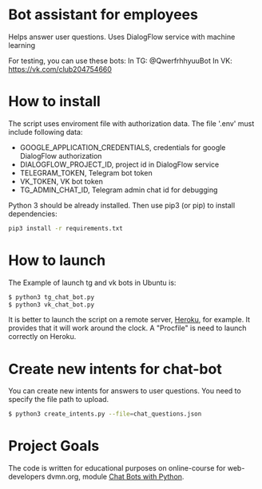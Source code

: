 # Bot assistant for employees
Helps answer user questions. Uses DialogFlow service with machine learning

For testing, you can use these bots:
In TG: @QwerfrhhyuuBot
In VK: https://vk.com/club204754660

# How to install
The script uses enviroment file with authorization data. The file '.env' must include following data:
- GOOGLE_APPLICATION_CREDENTIALS, credentials for google DialogFlow authorization
- DIALOGFLOW_PROJECT_ID, project id in DialogFlow service
- TELEGRAM_TOKEN, Telegram bot token
- VK_TOKEN, VK bot token
- TG_ADMIN_CHAT_ID, Telegram admin chat id for debugging

Python 3 should be already installed. Then use pip3 (or pip) to install dependencies:

```bash
pip3 install -r requirements.txt
```

# How to launch
The Example of launch tg and vk bots in Ubuntu is:

```bash
$ python3 tg_chat_bot.py
$ python3 vk_chat_bot.py
```

It is better to launch the script on a remote server, [Heroku](https://devcenter.heroku.com/articles/how-heroku-works), for example. It provides that it will work around the clock. A "Procfile" is need to launch correctly on Heroku.


# Create new intents for chat-bot
You can create new intents for answers to user questions. 
You need to specify the file path to upload.

```bash
$ python3 create_intents.py --file=chat_questions.json
```

# Project Goals

The code is written for educational purposes on online-course for web-developers dvmn.org, module [Chat Bots with Python](https://dvmn.org/modules/chat-bots/lesson/devman-bot/#review-tabs).
